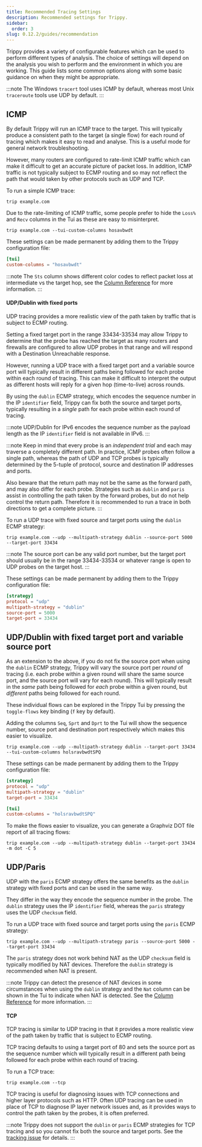 ```yaml
---
title: Recommended Tracing Settings
description: Recommended settings for Trippy.
sidebar:
  order: 3
slug: 0.12.2/guides/recommendation
---
```


Trippy provides a variety of configurable features which can be used to perform different types of analysis. The choice
of settings will depend on the analysis you wish to perform and the environment in which you are working. This guide
lists some common options along with some basic guidance on when they might be appropriate.

:::note
The Windows `tracert` tool uses ICMP by default, whereas most Unix `traceroute` tools use UDP by default.
:::

## ICMP

By default Trippy will run an ICMP trace to the target. This will typically produce a consistent path to the target (a
single flow) for each round of tracing which makes it easy to read and analyse. This is a useful mode for general
network troubleshooting.

However, many routers are configured to rate-limit ICMP traffic which can make it difficult to get an accurate picture
of packet loss. In addition, ICMP traffic is not typically subject to ECMP routing and so may not reflect the path that
would taken by other protocols such as UDP and TCP.

To run a simple ICMP trace:

```shell
trip example.com
```

Due to the rate-limiting of ICMP traffic, some people prefer to hide the `Loss%` and `Recv` columns in the Tui as
these are easy to misinterpret.

```shell
trip example.com --tui-custom-columns hosavbwdt
```

These settings can be made permanent by adding them to the Trippy configuration file:

```toml
[tui]
custom-columns = "hosavbwdt"
```

:::note
The `Sts` column shows different color codes to reflect packet loss at intermediate vs the target hop, see the
[Column Reference](/0.12.2/reference/column) for more information.
:::

#### UDP/Dublin with fixed ports

UDP tracing provides a more realistic view of the path taken by traffic that is subject to ECMP routing.

Setting a fixed target port in the range 33434-33534 may allow Trippy to determine that the probe has reached the target
as many routers and firewalls are configured to allow UDP probes in that range and will respond with a Destination
Unreachable response.

However, running a UDP trace with a fixed target port and a variable source port will typically result in different
paths being followed for each probe within each round of tracing. This can make it difficult to interpret the output as
different hosts will reply for a given hop (time-to-live) across rounds.

By using the `dublin` ECMP strategy, which encodes the sequence number in the IP `identifier` field, Trippy can fix both
the source and target ports, typically resulting in a *single* path for each probe within each round of tracing.

:::note
UDP/Dublin for IPv6 encodes the sequence number as the payload length as the IP `identifier` field is not available in
IPv6.
:::

:::note
Keep in mind that every probe is an *independent trial* and each may traverse a completely different path. In practice,
ICMP probes often follow a single path, whereas the path of UDP and TCP probes is typically determined by the 5-tuple of
protocol, source and destination IP addresses and ports.

Also beware that the return path may not be the same as the forward path, and may also differ for each probe. Strategies
such as `dublin` and `paris` assist in controlling the path taken by the forward probes, but do not help control the
return path. Therefore it is recommended to run a trace in both directions to get a complete picture.
:::

To run a UDP trace with fixed source and target ports using the `dublin` ECMP strategy:

```shell
trip example.com --udp --multipath-strategy dublin --source-port 5000 --target-port 33434
```

:::note
The source port can be any valid port number, but the target port should usually be in the range 33434-33534 or whatever
range is open to UDP probes on the target host.
:::

These settings can be made permanent by adding them to the Trippy configuration file:

```toml
[strategy]
protocol = "udp"
multipath-strategy = "dublin"
source-port = 5000
target-port = 33434
```

## UDP/Dublin with fixed target port and variable source port

As an extension to the above, if you do not fix the source port when using the `dublin` ECMP strategy, Trippy will
vary the source port per *round* of tracing (i.e. each probe within a given round will share the same source port, and
the source port will vary for each round). This will typically result in the *same* path being followed for *each* probe
within a given round, but *different* paths being followed for each round.

These individual flows can be explored in the Trippy Tui by pressing the `toggle-flows` key binding (`f` key by
default).

Adding the columns `Seq`, `Sprt` and `Dprt` to the Tui will show the sequence number, source port and destination port
respectively which makes this easier to visualize.

```shell
trip example.com --udp --multipath-strategy dublin --target-port 33434 --tui-custom-columns holsravbwdtSPQ
```

These settings can be made permanent by adding them to the Trippy configuration file:

```toml
[strategy]
protocol = "udp"
multipath-strategy = "dublin"
target-port = 33434

[tui]
custom-columns = "holsravbwdtSPQ"
```

To make the flows easier to visualize, you can generate a Graphviz DOT file report of all tracing flows:

```shell
trip example.com --udp --multipath-strategy dublin --target-port 33434 -m dot -C 5
```

## UDP/Paris

UDP with the `paris` ECMP strategy offers the same benefits as the `dublin` strategy with fixed ports and can be used
in the same way.

They differ in the way they encode the sequence number in the probe. The `dublin` strategy uses the IP `identifier`
field, whereas the `paris` strategy uses the UDP `checksum` field.

To run a UDP trace with fixed source and target ports using the `paris` ECMP strategy:

```shell
trip example.com --udp --multipath-strategy paris --source-port 5000 --target-port 33434
```

The `paris` strategy does not work behind NAT as the UDP `checksum` field is typically modified by NAT devices.
Therefore the `dublin` strategy is recommended when NAT is present.

:::note
Trippy can detect the presence of NAT devices in some circumstances when using the `dublin` strategy and the `Nat`
column can be shown in the Tui to indicate when NAT is detected. See the [Column Reference](/0.12.2/reference/column) for more
information.
:::

#### TCP

TCP tracing is similar to UDP tracing in that it provides a more realistic view of the path taken by traffic that is
subject to ECMP routing.

TCP tracing defaults to using a target port of 80 and sets the source port as the sequence number which will typically
result in a different path being followed for each probe within each round of tracing.

To run a TCP trace:

```shell
trip example.com --tcp
```

TCP tracing is useful for diagnosing issues with TCP connections and higher layer protocols such as HTTP. Often UDP
tracing can be used in place of TCP to diagnose IP layer network issues and, as it provides ways to control the path
taken by the probes, it is often preferred.

:::note
Trippy does not support the `dublin` or `paris` ECMP strategies for TCP tracing and so you cannot fix both the source
and target ports. See the [tracking issue](https://github.com/fujiapple852/trippy/issues/274) for details.
:::
